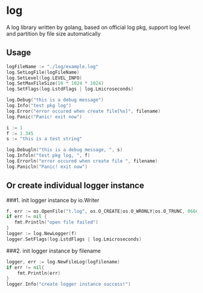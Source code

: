 # log
A log library written by golang, based on official log pkg, support log level and partition by file size automatically

## Usage
```go
logFileName := "./log/example.log"
log.SetLogFile(logFileName)
log.SetLevel(log.LEVEL_INFO)
log.SetMaxFileSize(10 * 1024 * 1024)
log.SetFlags(log.LstdFlags | log.Lmicroseconds)

log.Debug("this is a debug message")
log.Info("test pkg log")
log.Error("error occured when create file[%s]", filename)
log.Panic("Panic! exit now")

i := 1
f := 1.345
s := "this is a test string"

log.Debugln("this is a debug message, ", s)
log.Infoln("test pkg log, ", f)
log.Errorln("error occured when create file ", filename)
log.Panicln("Panic! exit now")
```

Or create individual logger instance
------
###1. init logger instance by io.Writer
```go
f, err := os.OpenFile("t.log", os.O_CREATE|os.O_WRONLY|os.O_TRUNC, 0666)
if err != nil {
   fmt.Println("open file failed")
}
logger := log.NewLogger(f)
logger.SetFlags(log.LstdFlags | log.Lmicroseconds)
```
###2. init logger instance by filename
```go
logger, err := log.NewFileLog(logfilename)
if err != nil{
    fmt.Println(err)
}
logger.Info("create logger instance success!")
```
